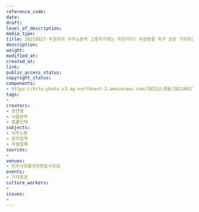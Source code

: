 ```yaml
---
reference_code: 
date: 
draft: 
level_of_description: 
media_type: 
title: 20210817-무권리의 이주노동자 고용허가제는 위헌이다! 위헌판결 촉구 공동 기자회견
description: 
weight: 
modified_at: 
created_at: 
link: 
public_access_status: 
copyright_status: 
components:
- https://kctu-photo.s3.ap-northeast-2.amazonaws.com/2021년/8월/20210817-무권리의+이주노동자+고용허가제는+위헌이다!+위헌판결+촉구+공동+기자회견/403888_60652_4449.jpg
tags:
- 
creators:
- 총연맹
- 서울본부
- 법률단체
subjects:
- 이주노동
- 정치정책
- 차별철폐
sources:
- 
venues:
- 민주사회를위한변호사모임
events:
- 기자회견
culture_workers:
- 
issues:
- 
---
```

